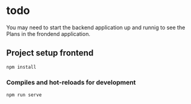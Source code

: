 # todo
You may need to start the backend application up and runnig to see the Plans in the frondend application.
## Project setup frontend
```
npm install
```

### Compiles and hot-reloads for development
```
npm run serve
```


